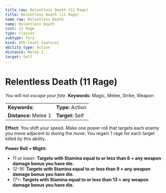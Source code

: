 ```yaml
---
title_raw: Relentless Death (11 Rage)
title: Relentless Death (11 Rage)
name_raw: Relentless Death
name: Relentless Death
cost: 11 Rage
type: classes
subtype: fury
kind: 8th-level features
ability_type: Action
distance: Melee 1
target: Self
---
```


# Relentless Death (11 Rage)

*You will not escape your fate.* **Keywords:** Magic, Melee, Strike, Weapon

|                       |                  |
| :-------------------- | :--------------- |
| **Keywords:**         | **Type:** Action |
| **Distance:** Melee 1 | **Target:** Self |

**Effect:** You shift your speed. Make one power roll that targets each enemy you move adjacent to during the move. You regain 1 rage for each target killed by this ability.

**Power Roll + Might:**

- *11 or lower:* **Targets with Stamina equal to or less than 6 + any weapon damage bonus you have die.**
- *12-16:* **Targets with Stamina equal to or less than 9 + any weapon damage bonus you have die.**
- *17+:* **Targets with Stamina equal to or less than 13 + any weapon damage bonus you have die.**
